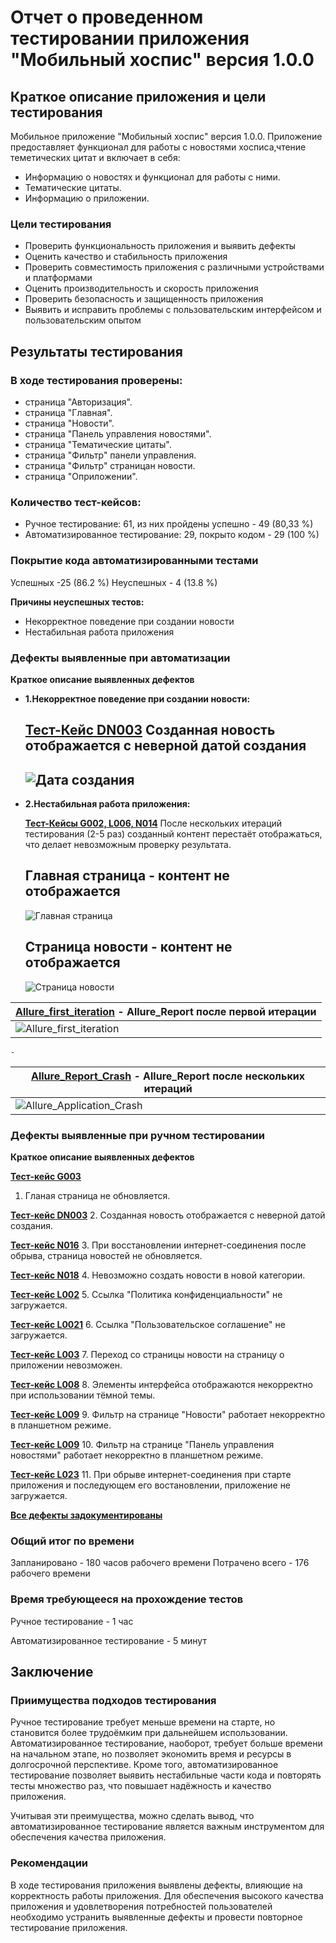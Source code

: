 # Отчет о проведенном тестировании приложения "Мобильный хоспис" версия 1.0.0

## Краткое описание приложения и цели тестирования

Мобильное приложение "Мобильный хоспис" версия 1.0.0. Приложение предоставляет функционал для работы
с новостями хосписа,чтение теметических цитат и включает в себя:

- Информацию о новостях и функционал для работы с ними.
- Тематические цитаты.
- Информацию о приложении.

### Цели тестирования

- Проверить функциональность приложения и выявить дефекты
- Оценить качество и стабильность приложения
- Проверить совместимость приложения с различными устройствами и платформами
- Оценить производительность и скорость приложения
- Проверить безопасность и защищенность приложения
- Выявить и исправить проблемы с пользовательским интерфейсом и пользовательским опытом

## Результаты тестирования

### В ходе тестирования проверены:

- страница "Авторизация".
- страница "Главная".
- страница "Новости".
- страница "Панель управления новостями".
- страница "Тематические цитаты".
- страница "Фильтр" панели управления.
- страница "Фильтр" страницан новости.
- страница "Оприложении".

### Количество тест-кейсов:

- Ручное тестирование: 61, из них пройдены успешно - 49 (80,33 %)
- Автоматизированное тестирование: 29, покрыто кодом - 29 (100 %)

### Покрытие кода автоматизированными тестами

Успешных -25 (86.2 %)
Неуспешных  - 4 (13.8 %)

**Причины неуспешных тестов:**

- Некорректное поведение при создании новости
- Нестабильная работа приложения

### Дефекты выявленные при автоматизации

**Краткое описание выявленных дефектов**

- **1.Некорректное поведение при создании новости:**

  **[Тест-Кейс DN003](https://github.com/gluk2309/Diploma/issues/2)**
  Созданная новость отображается с неверной датой создания
  -
  ![Дата создания](error/Date_creation.png)
  -
- **2.Нестабильная работа приложения:**

  **[Тест-Кейсы G002, L006, N014](https://github.com/gluk2309/Diploma/issues/12)**
  После нескольких итераций тестирования (2-5 раз) созданный контент перестаёт отображаться,
  что делает невозможным проверку результата.

  **Главная страница - контент не отображается**
  -

  ![Главная страница](error/Main.png)

  **Страница новости - контент не отображается**
  -------------------------------

  ![Страница новости](error/News_page.png)

| [Allure_first_iteration](Allure_first_iteration.rar) - **Allure_Report после первой итерации** |
| -------------------------------------------------------------------------------------------------------------------- |
| ![Allure_first_iteration](error/Allure_first_iteration.png)                                                            |

    -

| [Allure_Report_Crash](Allure_Report_Crash.rar) - **Allure_Report после нескольких итераций** |
| ---------------------------------------------------------------------------------------------------------------------- |
| ![Allure_Application_Сrash](error/Allure_Application_%D0%A1rash.png)                                                    |

### Дефекты выявленные при ручном тестировании

**Краткое описание выявленных дефектов**

**[Тест-кейс G003](https://github.com/gluk2309/Diploma/issues/1)**
1. Гланая страница не обновляется.

**[Тест-кейс DN003](https://github.com/gluk2309/Diploma/issues/2)**
2. Созданная новость отображается с неверной датой создания.

**[Тест-кейс N016](https://github.com/gluk2309/Diploma/issues/3)**
3. При восстановлении интернет-соединения после обрыва, страница новостей не обновляется.

**[Тест-кейс N018](https://github.com/gluk2309/Diploma/issues/4)**
4. Невозможно создать новости в новой категории.

**[Тест-кейс L002](https://github.com/gluk2309/Diploma/issues/5)**
5. Ссылка "Политика конфиденциальности" не загружается.

**[Тест-кейс L0021](https://github.com/gluk2309/Diploma/issues/6)**
6. Ссылка "Пользовательское соглашение" не загружается.

**[Тест-кейс L003](https://github.com/gluk2309/Diploma/issues/7)**
7.  Переход со страницы новости на страницу о приложении невозможен.

**[Тест-кейс L008](https://github.com/gluk2309/Diploma/issues/8)**
8. Элементы интерфейса отображаются некорректно при использовании тёмной темы.

**[Тест-кейс L009](https://github.com/gluk2309/Diploma/issues/9)**
9.  Фильтр на странице "Новости" работает некорректно в планшетном режиме.

**[Тест-кейс L009](https://github.com/gluk2309/Diploma/issues/10)**
10.  Фильтр на странице "Панель управления новостями" работает некорректно в планшетном режиме.

**[Тест-кейс L023](https://github.com/gluk2309/Diploma/issues/11)**
11. При обрыве интернет-соединения при старте приложения и последующем его востановлении, приложение не загружается.


**[Все дефекты задокументированы](https://github.com/gluk2309/Diploma/issues)**

### Общий итог по времени

Запланировано - 180 часов рабочего времени
Потрачено всего - 176 рабочего времени

### Время требующееся на прохождение тестов

Ручное тестирование - 1 час

Автоматизированное тестирование - 5 минут

## Заключение

### Приимущества подходов тестирования
   Ручное тестирование требует меньше времени на старте, но становится более трудоёмким при дальнейшем использовании. Автоматизированное тестирование, наоборот, требует больше времени на начальном этапе, но позволяет экономить время и ресурсы в долгосрочной перспективе. Кроме того, автоматизированное тестирование позволяет выявить нестабильные части кода и повторять тесты множество раз, что повышает надёжность и качество приложения.

Учитывая эти преимущества, можно сделать вывод, что автоматизированное тестирование является важным инструментом для обеспечения качества приложения.

### Рекомендации

   В ходе тестирования приложения выявлены дефекты, влияющие на корректность работы приложения. Для обеспечения высокого качества приложения и удовлетворения потребностей пользователей необходимо устранить выявленные дефекты и провести повторное тестирование приложения.
